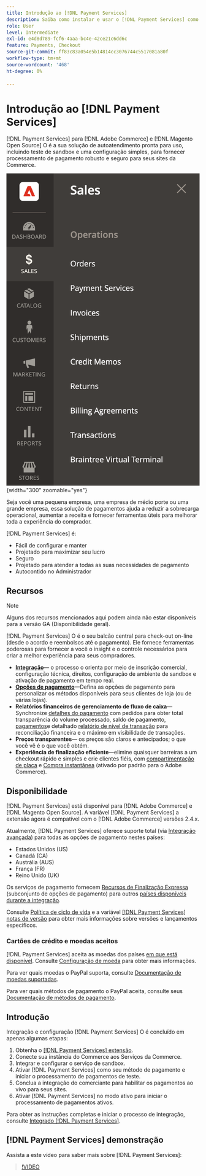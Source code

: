 ```yaml
---
title: Introdução ao [!DNL Payment Services]
description: Saiba como instalar e usar o [!DNL Payment Services] como uma solução de processamento de pagamentos pronta para uso, robusta e segura para seu [!DNL Adobe Commerce] e [!DNL Magento Open Source] Web sites.
role: User
level: Intermediate
exl-id: e4d8d789-fcf6-4aaa-bc4e-42ce21c6dd6c
feature: Payments, Checkout
source-git-commit: ff83c83a054e5b14814cc3076744c5517081a80f
workflow-type: tm+mt
source-wordcount: '468'
ht-degree: 0%

---
```


# Introdução ao [!DNL Payment Services]

[!DNL Payment Services] para [!DNL Adobe Commerce] e [!DNL Magento Open Source] O é a sua solução de autoatendimento pronta para uso, incluindo teste de sandbox e uma configuração simples, para fornecer processamento de pagamento robusto e seguro para seus sites da Commerce.

![[!DNL Payment Services] exibição do administrador da extensão](assets/admin-view.png){width="300" zoomable="yes"}

Seja você uma pequena empresa, uma empresa de médio porte ou uma grande empresa, essa solução de pagamentos ajuda a reduzir a sobrecarga operacional, aumentar a receita e fornecer ferramentas úteis para melhorar toda a experiência do comprador.

[!DNL Payment Services] é:

* Fácil de configurar e manter
* Projetado para maximizar seu lucro
* Seguro
* Projetado para atender a todas as suas necessidades de pagamento
* Autocontido no Administrador

## Recursos

>[!NOTE]
>
>Alguns dos recursos mencionados aqui podem ainda não estar disponíveis para a versão GA (Disponibilidade geral).

[!DNL Payment Services] O é o seu balcão central para check-out on-line (desde o acordo e reembolsos até o pagamento). Ele fornece ferramentas poderosas para fornecer a você o insight e o controle necessários para criar a melhor experiência para seus compradores.

* [**Integração**](onboard.md)— o processo o orienta por meio de inscrição comercial, configuração técnica, direitos, configuração de ambiente de sandbox e ativação de pagamento em tempo real.
* [**Opções de pagamento**](payments-options.md)—Defina as opções de pagamento para personalizar os métodos disponíveis para seus clientes de loja (ou de várias lojas).
* **Relatórios financeiros de gerenciamento de fluxo de caixa**— Synchronize [detalhes do pagamento](order-payment-status.md) com pedidos para obter total transparência do volume processado, saldo de pagamento, [pagamentos](payouts.md)e detalhado [relatório de nível de transação](transactions.md) para reconciliação financeira e o máximo em visibilidade de transações.
* **Preços transparentes**— os preços são claros e antecipados; o que você vê é o que você obtém.
* **Experiência de finalização eficiente**—elimine quaisquer barreiras a um checkout rápido e simples e crie clientes fiéis, com [compartimentação de placa](vaulting.md) e [Compra instantânea](https://experienceleague.adobe.com/docs/commerce-admin/stores-sales/point-of-purchase/checkout-instant-purchase.html) (ativado por padrão para o Adobe Commerce).

## Disponibilidade

[!DNL Payment Services] está disponível para [!DNL Adobe Commerce] e [!DNL Magento Open Source]. A variável [!DNL Payment Services] a extensão agora é compatível com o [!DNL Adobe Commerce] versões 2.4.x.

Atualmente, [!DNL Payment Services] oferece suporte total (via [Integração avançada](../payment-services/production.md#advanced-onboarding)) para todas as opções de pagamento nestes países:

* Estados Unidos (US)
* Canadá (CA)
* Austrália (AUS)
* França (FR)
* Reino Unido (UK)

Os serviços de pagamento fornecem [Recursos de Finalização Expressa](../payment-services/payments-options.md) (subconjunto de opções de pagamento) para outros [países disponíveis durante a integração](../payment-services/production.md#complete-merchant-onboarding).

Consulte [Política de ciclo de vida](https://experienceleague.adobe.com/docs/commerce-operations/release/planning/lifecycle-policy.html) e a variável [[!DNL Payment Services] notas de versão](release-notes.md) para obter mais informações sobre versões e lançamentos específicos.

### Cartões de crédito e moedas aceitos

[!DNL Payment Services] aceita as moedas dos países [em que está disponível](#availability). Consulte [Configuração de moeda](https://experienceleague.adobe.com/docs/commerce-admin/stores-sales/site-store/currency/currency-configuration.html) para obter mais informações.

Para ver quais moedas o PayPal suporta, consulte [Documentação de moedas suportadas](https://developer.paypal.com/docs/reports/reference/paypal-supported-currencies/).

Para ver quais métodos de pagamento o PayPal aceita, consulte seus [Documentação de métodos de pagamento](https://developer.paypal.com/docs/checkout/payment-methods/).

## Introdução

Integração e configuração [!DNL Payment Services] O é concluído em apenas algumas etapas:

1. Obtenha o [[!DNL Payment Services] extensão](install.md).
1. Conecte sua instância do Commerce aos Serviços da Commerce.
1. Integrar e configurar o serviço de sandbox.
1. Ativar [!DNL Payment Services] como seu método de pagamento e iniciar o processamento de pagamentos de teste.
1. Conclua a integração do comerciante para habilitar os pagamentos ao vivo para seus sites.
1. Ativar [!DNL Payment Services] no modo ativo para iniciar o processamento de pagamentos ativos.

Para obter as instruções completas e iniciar o processo de integração, consulte [Integrado [!DNL Payment Services]](onboard.md).

## [!DNL Payment Services] demonstração

Assista a este vídeo para saber mais sobre [!DNL Payment Services]:

>[!VIDEO](https://video.tv.adobe.com/v/343990?quality=12)
